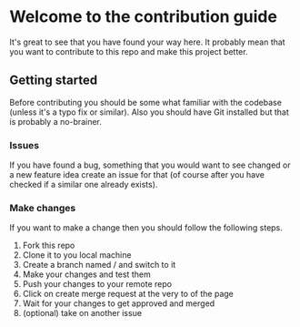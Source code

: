 # Welcome to the contribution guide

It's great to see that you have found your way here. It probably mean that
you want to contribute to this repo and make this project better.

## Getting started

Before contributing you should be some what familiar with the codebase
(unless it's a typo fix or similar). Also you should have Git installed but that
is probably a no-brainer.

### Issues

If you have found a bug, something that you would want to see changed or a
new feature idea create an issue for that (of course after you have checked if a
similar one already exists).

### Make changes

If you want to make a change then you should follow the following steps.

1. Fork this repo
2. Clone it to you local machine
3. Create a branch named <yourusername>/<issue number> and switch to it
4. Make your changes and test them
5. Push your changes to your remote repo
6. Click on create merge request at the very to of the page
7. Wait for your changes to get approved and merged
8. (optional) take on another issue
